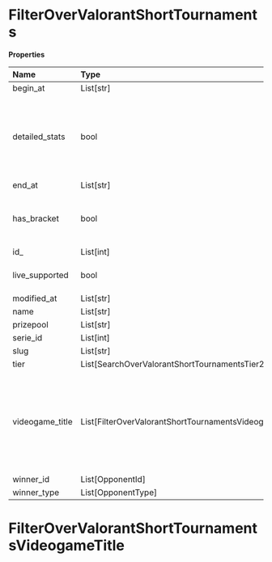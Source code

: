# FilterOverValorantShortTournaments

**Properties**

| Name            | Type                                                   | Required | Description                                                                                              |
| :-------------- | :----------------------------------------------------- | :------- | :------------------------------------------------------------------------------------------------------- |
| begin_at        | List[str]                                              | ❌       |                                                                                                          |
| detailed_stats  | bool                                                   | ❌       | Whether the tournament is expected to have detailed statistics available                                 |
| end_at          | List[str]                                              | ❌       |                                                                                                          |
| has_bracket     | bool                                                   | ❌       | Whether the tournament has a bracket                                                                     |
| id\_            | List[int]                                              | ❌       |                                                                                                          |
| live_supported  | bool                                                   | ❌       | Whether live is supported                                                                                |
| modified_at     | List[str]                                              | ❌       |                                                                                                          |
| name            | List[str]                                              | ❌       |                                                                                                          |
| prizepool       | List[str]                                              | ❌       |                                                                                                          |
| serie_id        | List[int]                                              | ❌       |                                                                                                          |
| slug            | List[str]                                              | ❌       |                                                                                                          |
| tier            | List[SearchOverValorantShortTournamentsTier2]          | ❌       |                                                                                                          |
| videogame_title | List[FilterOverValorantShortTournamentsVideogameTitle] | ❌       | A videogame title id or slug. <br/>Only for `/csgo/*`, `/codmw/*`, `/fifa/*` and `/ow/*` endpoints <br/> |
| winner_id       | List[OpponentId]                                       | ❌       |                                                                                                          |
| winner_type     | List[OpponentType]                                     | ❌       |                                                                                                          |

# FilterOverValorantShortTournamentsVideogameTitle

